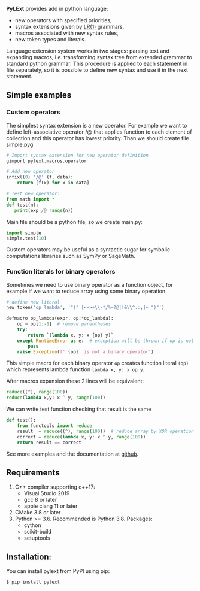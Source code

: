 
**PyLExt** provides add in python language:
- new operators with specified priorities,
- syntax extensions given by [LR(1)](https://en.wikipedia.org/wiki/Canonical_LR_parser) grammars,
- macros associated with new syntax rules,
- new token types and literals.

Language extension system works in two stages: parsing text and 
expanding macros, i.e. transforming syntax tree from extended 
grammar to standard python grammar.
This procedure is applied to each statement in file separately, 
so it is possible to define new syntax and use it in the next statement. 

## Simple examples
### Custom operators
The simplest syntax extension is a new operator. For example we want to define 
left-associative operator /@
that applies function to each element of collection and this operator has lowest priority.
Than we should create file simple.pyg 

```python
# Import syntax extension for new operator definition
gimport pylext.macros.operator 

# Add new operator 
infixl(0) '/@' (f, data):
    return [f(x) for x in data]

# Test new operator:
from math import *
def test(n):
   print(exp /@ range(n))
```
Main file should be a python file, so we create main.py:
```python
import simple
simple.test(10)
```

Custom operators may be useful as a syntactic sugar for
symbolic computations libraries such as SymPy or SageMath.

### Function literals for binary operators
Sometimes we need to use binary operator as a function object, for example if we want
to reduce array using some binary operation. 
```python
# define new literal
new_token('op_lambda', '"(" [<=>+\\-*/%~?@|!&\\^.:;]+ ")"')

defmacro op_lambda(expr, op:*op_lambda):
    op = op[1:-1]  # remove parentheses
    try:
        return `(lambda x, y: x {op} y)`
    except RuntimeError as e:  # exception will be thrown if op is not binary operator
        pass
    raise Exception(f'`{op}` is not a binary operator')
```
This simple macro for each binary operator
`op` creates function literal `(op)` which represents lambda function
`lambda x, y: x op y`.

After macros expansion these 2 lines will be equivalent:
```python
reduce((^), range(100))
reduce(lambda x,y: x ^ y, range(100))
```

We can write test function checking that result is the same
```python
def test():
    from functools import reduce
    result  = reduce((^), range(100))  # reduce array by XOR operation
    correct = reduce(lambda x, y: x ^ y, range(100))
    return result == correct
```

See more examples and the documentation at [github](https://github.com/mpailab/pylext).

## Requirements

1. C++ compiler supporting c++17: 
   - Visual Studio 2019
   - gcc 8 or later
   - apple clang 11 or later
2. CMake 3.8 or later
2. Python >= 3.6. Recommended is Python 3.8. Packages:
   - cython
   - scikit-build
   - setuptools

## Installation:

You can install pylext from PyPI using pip:
```shell
$ pip install pylext
```
